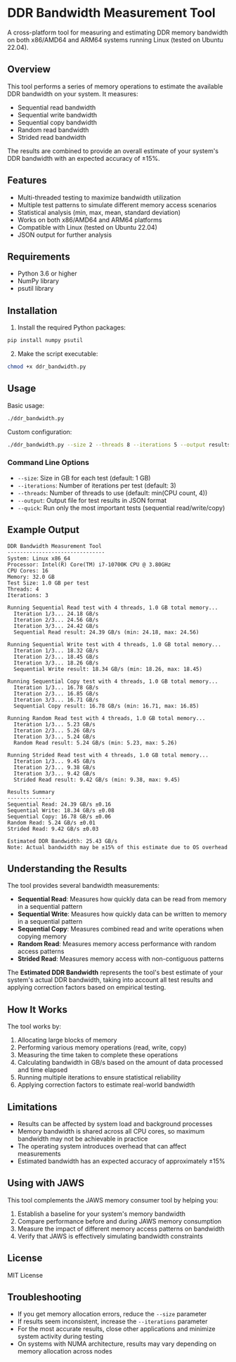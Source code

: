 # DDR Bandwidth Measurement Tool

A cross-platform tool for measuring and estimating DDR memory bandwidth on both x86/AMD64 and ARM64 systems running Linux (tested on Ubuntu 22.04).

## Overview

This tool performs a series of memory operations to estimate the available DDR bandwidth on your system. It measures:

- Sequential read bandwidth
- Sequential write bandwidth
- Sequential copy bandwidth
- Random read bandwidth
- Strided read bandwidth

The results are combined to provide an overall estimate of your system's DDR bandwidth with an expected accuracy of ±15%.

## Features

- Multi-threaded testing to maximize bandwidth utilization
- Multiple test patterns to simulate different memory access scenarios
- Statistical analysis (min, max, mean, standard deviation)
- Works on both x86/AMD64 and ARM64 platforms
- Compatible with Linux (tested on Ubuntu 22.04)
- JSON output for further analysis

## Requirements

- Python 3.6 or higher
- NumPy library
- psutil library

## Installation

1. Install the required Python packages:

```bash
pip install numpy psutil
```

2. Make the script executable:

```bash
chmod +x ddr_bandwidth.py
```

## Usage

Basic usage:

```bash
./ddr_bandwidth.py
```

Custom configuration:

```bash
./ddr_bandwidth.py --size 2 --threads 8 --iterations 5 --output results.json
```

### Command Line Options

- `--size`: Size in GB for each test (default: 1 GB)
- `--iterations`: Number of iterations per test (default: 3)
- `--threads`: Number of threads to use (default: min(CPU count, 4))
- `--output`: Output file for test results in JSON format
- `--quick`: Run only the most important tests (sequential read/write/copy)

## Example Output

```
DDR Bandwidth Measurement Tool
-------------------------------
System: Linux x86_64
Processor: Intel(R) Core(TM) i7-10700K CPU @ 3.80GHz
CPU Cores: 16
Memory: 32.0 GB
Test Size: 1.0 GB per test
Threads: 4
Iterations: 3

Running Sequential Read test with 4 threads, 1.0 GB total memory...
  Iteration 1/3... 24.18 GB/s
  Iteration 2/3... 24.56 GB/s
  Iteration 3/3... 24.42 GB/s
  Sequential Read result: 24.39 GB/s (min: 24.18, max: 24.56)

Running Sequential Write test with 4 threads, 1.0 GB total memory...
  Iteration 1/3... 18.32 GB/s
  Iteration 2/3... 18.45 GB/s
  Iteration 3/3... 18.26 GB/s
  Sequential Write result: 18.34 GB/s (min: 18.26, max: 18.45)

Running Sequential Copy test with 4 threads, 1.0 GB total memory...
  Iteration 1/3... 16.78 GB/s
  Iteration 2/3... 16.85 GB/s
  Iteration 3/3... 16.71 GB/s
  Sequential Copy result: 16.78 GB/s (min: 16.71, max: 16.85)

Running Random Read test with 4 threads, 1.0 GB total memory...
  Iteration 1/3... 5.23 GB/s
  Iteration 2/3... 5.26 GB/s
  Iteration 3/3... 5.24 GB/s
  Random Read result: 5.24 GB/s (min: 5.23, max: 5.26)

Running Strided Read test with 4 threads, 1.0 GB total memory...
  Iteration 1/3... 9.45 GB/s
  Iteration 2/3... 9.38 GB/s
  Iteration 3/3... 9.42 GB/s
  Strided Read result: 9.42 GB/s (min: 9.38, max: 9.45)

Results Summary
--------------
Sequential Read: 24.39 GB/s ±0.16
Sequential Write: 18.34 GB/s ±0.08
Sequential Copy: 16.78 GB/s ±0.06
Random Read: 5.24 GB/s ±0.01
Strided Read: 9.42 GB/s ±0.03

Estimated DDR Bandwidth: 25.43 GB/s
Note: Actual bandwidth may be ±15% of this estimate due to OS overhead
```

## Understanding the Results

The tool provides several bandwidth measurements:

- **Sequential Read**: Measures how quickly data can be read from memory in a sequential pattern
- **Sequential Write**: Measures how quickly data can be written to memory in a sequential pattern
- **Sequential Copy**: Measures combined read and write operations when copying memory
- **Random Read**: Measures memory access performance with random access patterns
- **Strided Read**: Measures memory access with non-contiguous patterns

The **Estimated DDR Bandwidth** represents the tool's best estimate of your system's actual DDR bandwidth, taking into account all test results and applying correction factors based on empirical testing.

## How It Works

The tool works by:

1. Allocating large blocks of memory
2. Performing various memory operations (read, write, copy)
3. Measuring the time taken to complete these operations
4. Calculating bandwidth in GB/s based on the amount of data processed and time elapsed
5. Running multiple iterations to ensure statistical reliability
6. Applying correction factors to estimate real-world bandwidth

## Limitations

- Results can be affected by system load and background processes
- Memory bandwidth is shared across all CPU cores, so maximum bandwidth may not be achievable in practice
- The operating system introduces overhead that can affect measurements
- Estimated bandwidth has an expected accuracy of approximately ±15%

## Using with JAWS

This tool complements the JAWS memory consumer tool by helping you:

1. Establish a baseline for your system's memory bandwidth
2. Compare performance before and during JAWS memory consumption
3. Measure the impact of different memory access patterns on bandwidth
4. Verify that JAWS is effectively simulating bandwidth constraints

## License

MIT License

## Troubleshooting

- If you get memory allocation errors, reduce the `--size` parameter
- If results seem inconsistent, increase the `--iterations` parameter
- For the most accurate results, close other applications and minimize system activity during testing
- On systems with NUMA architecture, results may vary depending on memory allocation across nodes
